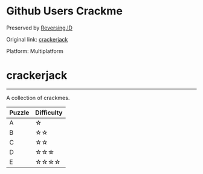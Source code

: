 # Github Users Crackme

Preserved by [Reversing.ID](https://Reversing.ID)

Original link: [crackerjack](https://github.com/jmcph4/crackerjack)

Platform: Multiplatform

# crackerjack #
---

A collection of crackmes.

| Puzzle | Difficulty |
| --- | --- |
| A | ☆ |
| B | ☆☆ |
| C | ☆☆ |
| D | ☆☆☆ |
| E | ☆☆☆☆ |

